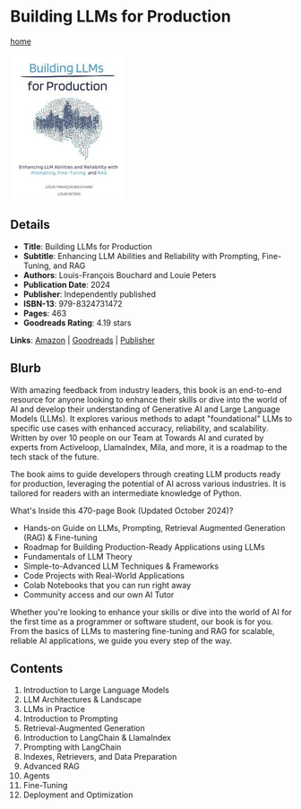 # Building LLMs for Production

[home](../)

![Cover Image](building-llms-for-production.jpeg)

## Details

* **Title**: Building LLMs for Production
* **Subtitle**: Enhancing LLM Abilities and Reliability with Prompting, Fine-Tuning, and RAG
* **Authors**: Louis-François Bouchard and Louie Peters
* **Publication Date**: 2024
* **Publisher**: Independently published
* **ISBN-13**: 979-8324731472
* **Pages**: 463
* **Goodreads Rating**: 4.19 stars


**Links**: [Amazon](https://a.co/d/grz7eTc) |
[Goodreads](https://www.goodreads.com/book/show/213731760-building-llms-for-production) |
[Publisher](https://www.oreilly.com/library/view/building-llms-for/9798324731472/)

## Blurb

With amazing feedback from industry leaders, this book is an end-to-end resource for anyone looking to enhance their skills or dive into the world of AI and develop their understanding of Generative AI and Large Language Models (LLMs). It explores various methods to adapt "foundational" LLMs to specific use cases with enhanced accuracy, reliability, and scalability. Written by over 10 people on our Team at Towards AI and curated by experts from Activeloop, LlamaIndex, Mila, and more, it is a roadmap to the tech stack of the future.

The book aims to guide developers through creating LLM products ready for production, leveraging the potential of AI across various industries. It is tailored for readers with an intermediate knowledge of Python.


What's Inside this 470-page Book (Updated October 2024)?

* Hands-on Guide on LLMs, Prompting, Retrieval Augmented Generation (RAG) & Fine-tuning
* Roadmap for Building Production-Ready Applications using LLMs
* Fundamentals of LLM Theory
* Simple-to-Advanced LLM Techniques & Frameworks
* Code Projects with Real-World Applications
* Colab Notebooks that you can run right away
* Community access and our own AI Tutor

Whether you're looking to enhance your skills or dive into the world of AI for the first time as a programmer or software student, our book is for you. From the basics of LLMs to mastering fine-tuning and RAG for scalable, reliable AI applications, we guide you every step of the way.

## Contents

1. Introduction to Large Language Models
2. LLM Architectures & Landscape
3. LLMs in Practice
4. Introduction to Prompting
5. Retrieval-Augmented Generation
6. Introduction to LangChain & LlamaIndex
7. Prompting with LangChain
8. Indexes, Retrievers, and Data Preparation
9. Advanced RAG
10. Agents
11. Fine-Tuning
12. Deployment and Optimization
